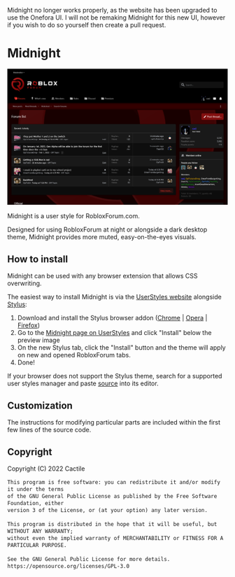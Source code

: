 Midnight no longer works properly, as the website has been upgraded to use the Onefora UI. I will not be remaking Midnight for this new UI, however if you wish to do so yourself then create a pull request. 

# Midnight
![Midnight Theme: Preview Image](newpreview.png)

Midnight is a user style for RobloxForum.com.

Designed for using RobloxForum at night or alongside a dark desktop theme, Midnight provides more muted, easy-on-the-eyes visuals.
## How to install
Midnight can be used with any browser extension that allows CSS overwriting. 

The easiest way to install Midnight is via the [UserStyles website](https://userstyles.world) alongside [Stylus](https://github.com/openstyles/stylus/):
1. Download and install the Stylus browser addon ([Chrome](https://chrome.google.com/webstore/detail/stylus/clngdbkpkpeebahjckkjfobafhncgmne) | [Opera](https://addons.opera.com/en-gb/extensions/details/stylus/) | [Firefox](https://addons.mozilla.org/en-GB/firefox/addon/styl-us/))
2. Go to the [Midnight page on UserStyles](https://userstyles.world/style/1231/midnight) and click "Install" below the preview image
3. On the new Stylus tab, click the "Install" button and the theme will apply on new and opened RobloxForum tabs.
4. Done!

If your browser does not support the Stylus theme, search for a supported user styles manager and paste [source](source.css) into its editor.
## Customization
The instructions for modifying particular parts are included within the first few lines of the source code.
## Copyright
Copyright (C) 2022 Cactile
```
This program is free software: you can redistribute it and/or modify it under the terms 
of the GNU General Public License as published by the Free Software Foundation, either 
version 3 of the License, or (at your option) any later version.

This program is distributed in the hope that it will be useful, but WITHOUT ANY WARRANTY; 
without even the implied warranty of MERCHANTABILITY or FITNESS FOR A PARTICULAR PURPOSE. 

See the GNU General Public License for more details.
https://opensource.org/licenses/GPL-3.0
```
